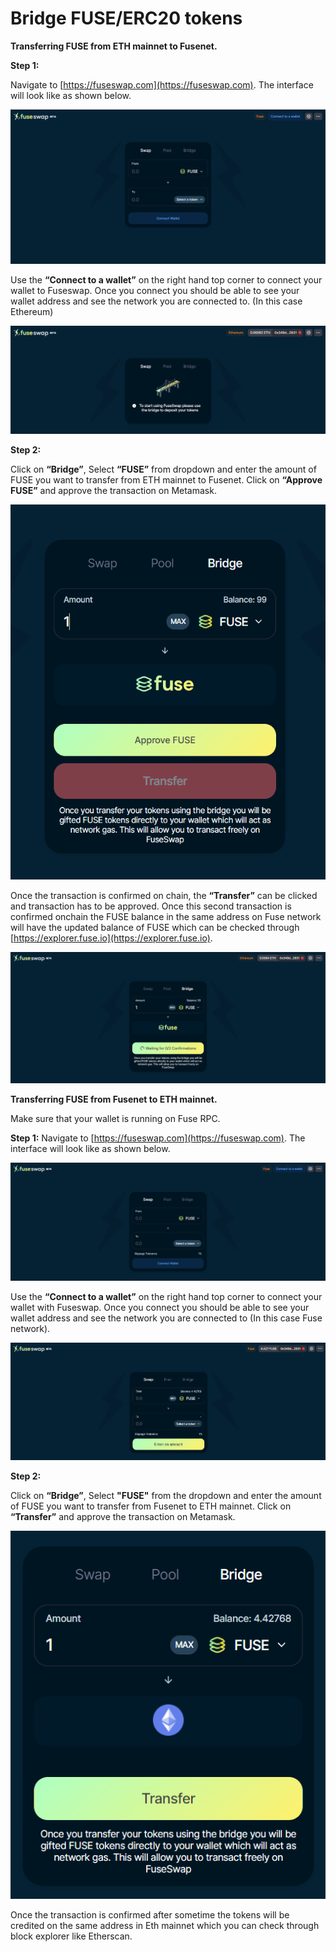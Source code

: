 # Bridge FUSE/ERC20 tokens

**Transferring FUSE from ETH mainnet to Fusenet.**

**Step 1:**

Navigate to [https://fuseswap.com](https://fuseswap.com). The interface will look like as shown below.

![](../.gitbook/assets/0%20%286%29.png)

Use the **“Connect to a wallet”** on the right hand top corner to connect your wallet to Fuseswap. Once you connect you should be able to see your wallet address and see the network you are connected to. \(In this case Ethereum\)

![](../.gitbook/assets/1%20%289%29.png)

**Step 2:**

Click on **“Bridge”**, Select **“FUSE”** from dropdown and enter the amount of FUSE you want to transfer from ETH mainnet to Fusenet. Click on **“Approve FUSE”** and approve the transaction on Metamask.

![](../.gitbook/assets/2%20%289%29.png)

Once the transaction is confirmed on chain, the **“Transfer”** can be clicked and transaction has to be approved. Once this second transaction is confirmed onchain the FUSE balance in the same address on Fuse network will have the updated balance of FUSE which can be checked through [https://explorer.fuse.io](https://explorer.fuse.io). 

![](../.gitbook/assets/3%20%288%29.png)

**Transferring FUSE from Fusenet to ETH mainnet.**

Make sure that your wallet is running on Fuse RPC.

**Step 1:** Navigate to [https://fuseswap.com](https://fuseswap.com). The interface will look like as shown below.

![](../.gitbook/assets/4%20%289%29.png)

Use the **“Connect to a wallet”** on the right hand top corner to connect your wallet with Fuseswap. Once you connect you should be able to see your wallet address and see the network you are connected to \(In this case Fuse network\).

![](../.gitbook/assets/5%20%286%29.png)

**Step 2:**

Click on **“Bridge”**, Select **"FUSE"** from the dropdown and enter the amount of FUSE you want to transfer from Fusenet to ETH mainnet. Click on **“Transfer”** and approve the transaction on Metamask.

![](../.gitbook/assets/6%20%287%29.png)

Once the transaction is confirmed after sometime the tokens will be credited on the same address in Eth mainnet which you can check through block explorer like Etherscan.

